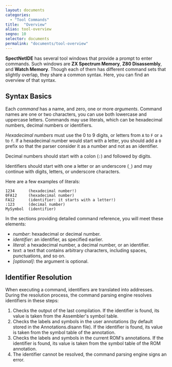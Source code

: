 ```yaml
---
layout: documents
categories: 
  - "Tool Commands"
title:  "Overview"
alias: tool-overview
seqno: 10
selector: documents
permalink: "documents/tool-overview"
---
```


__SpectNetIDE__ has several tool windows that provide a prompt to enter commands. Such windows are __ZX Spectrum Memory__, __Z80 Disassembly__, and __Watch Memory__.
Though each of them has different command sets that slightly overlap, they share a common syntax.
Here, you can find an overview of that syntax.

## Syntax Basics

Each _command_ has a name, and zero, one or more _arguments_. Command names are one or two characters, you can use both lowercase and uppercase letters. Commands may use literals, which can be hexadecimal numbers, decimal numbers or identifiers.

_Hexadecimal numbers_ must use the 0 to 9 digits, or letters from `A` to `F` or `a` to `f`. If a hexadecimal number would start with a letter, you should add a `0` prefix so that the parser consider it as a number and not as an identifier.

Decimal numbers should start with a colon (`:`) and followed by digits.

Identifiers should start with one a letter or an underscore (`_`) and may continue with digits, letters, or underscore characters.

Here are a few examples of literals:

```
1234      (hexadecimal number!)
0FA12     (hexadecimal number)
FA12      (identifier: it starts with a letter!)
:123      (decimal number)
MySymbol  (identifier)
```

In the sections providing detailed command reference, you will meet these elements:

* _number_: hexadecimal or decimal number.
* _identifier_: an identifier, as specified earlier.
* _literal_: a hexadecimal number, a decimal number, or an identifier.
* _text_: a text that contains arbitrary characters, including spaces, punctuations, and so on.
* _[optional]_: the argument is optional.

## Identifier Resolution

When executing a command, identifiers are translated into addresses. During the resolution process, the command parsing engine resolves identifiers in these steps:

1. Checks the output of the last compilation. If the identifier is found, its value is taken from the Assembler's symbol table.
2. Checks the labels and symbols in the user annotations (by default stored in the Annotations.disann file). If the identifier is found, its value is taken from the symbol table of the annotation.
3. Checks the labels and symbols in the current ROM's annotations. If the identifier is found, its value is taken from the symbol table of the ROM annotation.
4. The identifier cannot be resolved, the command parsing engine signs an error.


